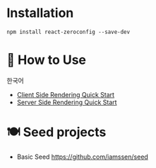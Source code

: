 # Installation

```
npm install react-zeroconfig --save-dev
```

# 📖 How to Use

한국어
- [Client Side Rendering Quick Start](https://github.com/iamssen/react-zeroconfig/wiki/Client-Side-Rendering.ko)
- [Server Side Rendering Quick Start](https://github.com/iamssen/react-zeroconfig/wiki/Server-Side-Rendering.ko)

# 🍽 Seed projects

- Basic Seed <https://github.com/iamssen/seed>